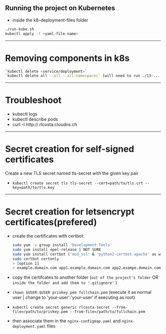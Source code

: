 ## Running the project on Kubernetes

- inside the k8-deployment-files folder
```sh
./run-kube.sh
kubectl apply -f <yaml-file-name> 
```

---

# Removing components in k8s

```bash
`kubectl delete <service/deployment>`
`kubectl delete all --all --all-namespaces` (will need to run ./13-... from jdaniels' project)
```

---

# Troubleshoot

- kubectl logs <pod-name>
- kubectl describe pods
- curl -I http://<subdomain>.rlcosta.cloudns.ch

---

# Secret creation for self-signed certificates 

Create a new TLS secret named tls-secret with the given key pair
- `kubectl create secret tls tls-secret --cert=path/to/tls.crt --key=path/to/tls.key`

---

# Secret creation for letsencrypt certificates(prefered)

- create the certificates with certbot:
  ```bash
  sudo yum -y group install 'Development Tools'
  sudo yum install epel-release | NOT SURE
  sudo yum install certbot ('mod_ssl' & 'python2-certbot-apache' as well for apache)
  sudo certbot certonly
  > [option 1]
  > example.domain.com app1.example.domain.com app2.exampe.domain.com app3.exampe.domain.com app4.exampe.domain.com
  ```
- copy the certifcates to another folder (`out of the project's folder` OR `inside the folder and add them to '.gitignore'` )

- `chown $USER:$USER privkey.pem fullchain.pem` (execute it as normal user | change to 'your-user':'your-user' if executing as root)
- `kubectl create secret generic rlcosta-secret --from-file=/path/to/privkey.pem --from-file=/path/to/fullchain.pem`
- then associate them in the `nginx-configmap.yaml` and `nginx-deployment.yaml` files 

